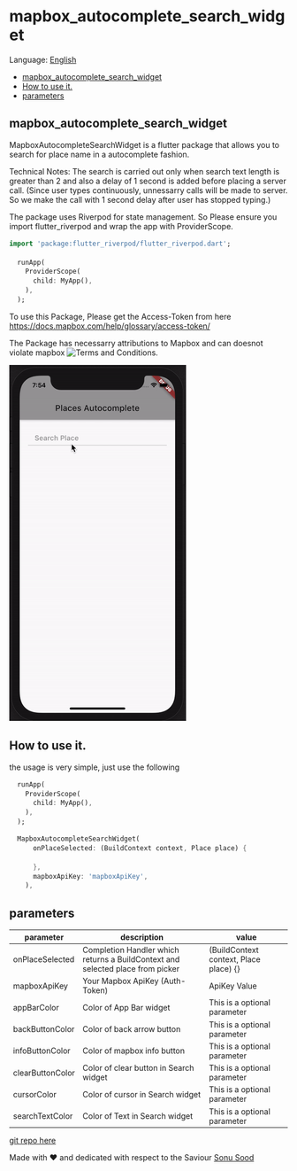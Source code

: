 # mapbox_autocomplete_search_widget

Language: [English](README.md)

- [mapbox_autocomplete_search_widget](#mapbox_autocomplete_search_widget)
- [How to use it.](#how-to-use-it)
- [parameters](#parameters)

## mapbox_autocomplete_search_widget
MapboxAutocompleteSearchWidget is a flutter package that allows you to search for place name in a autocomplete fashion. 

Technical Notes:
The search is carried out only when search text length is greater than 2 and also a delay of 1 second is added before placing a server call. (Since user types continuously, unnessarry calls will be made to server. So we make the call with 1 second delay after user has stopped typing.)

The package uses Riverpod for state management. So Please ensure you import flutter_riverpod and wrap the app with ProviderScope.

```dart
import 'package:flutter_riverpod/flutter_riverpod.dart';

  runApp(
    ProviderScope(
      child: MyApp(),
    ),
  );
```

To use this Package, Please get the Access-Token from here https://docs.mapbox.com/help/glossary/access-token/

The Package has necessarry attributions to Mapbox and can doesnot violate mapbox ![Terms and Conditions](https://www.mapbox.com/legal/tos/).

![](https://github.com/TeaTalkInternal/github_assets/blob/master/gifs/place_autocomplete.gif)


##  How to use it.

the usage is very simple, just use the following

```dart
  runApp(
    ProviderScope(
      child: MyApp(),
    ),
  );
```

```dart
  MapboxAutocompleteSearchWidget(
      onPlaceSelected: (BuildContext context, Place place) {
        
      },
      mapboxApiKey: 'mapboxApiKey',
    ),
```

## parameters

| parameter                  | description                                                                           | value                                                                                                                                                                               |
| -------------------------- | ------------------------------------------------------------------------------------- | ------------------------------------------------------------------------------------------------------------------------------------------------------------------------------------- |
| onPlaceSelected                       | Completion Handler which returns a BuildContext and selected place from picker                                                                  |     (BuildContext context, Place place) {}                                                                                                                                                                              |
| mapboxApiKey          | Your Mapbox ApiKey (Auth-Token)                                            | ApiKey Value                                                                                                                                                    |
| appBarColor          | Color of App Bar widget                                           | This is a optional parameter                                                                                                                                                    |
| backButtonColor          | Color of back arrow button                                            | This is a optional parameter                                                                                                                                                    |
| infoButtonColor          | Color of mapbox info button                                            | This is a optional parameter                                                                                                                                                    |
| clearButtonColor          | Color of clear button in Search widget                                            | This is a optional parameter                                                                                                                                                    |
| cursorColor          | Color of cursor in Search widget                                            | This is a optional parameter                                                                                                                                                    |
| searchTextColor          | Color of Text in Search widget                                            | This is a optional parameter                                                                                                                                                    |


[git repo here](https://github.com/TeaTalkInternal/mapbox_autocomplete_search_widget)

Made with ❤ and dedicated with respect to the Saviour  [Sonu Sood](https://twitter.com/SonuSood)